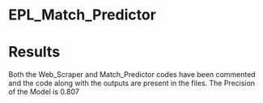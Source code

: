 # EPL_Match_Predictor

# Results
Both the Web_Scraper and Match_Predictor codes have been commented and the code along with the outputs are present in the files.
The Precision of the Model is 0.807 
